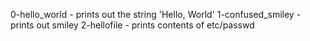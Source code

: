 0-hello_world - prints out the string 'Hello, World'
1-confused_smiley - prints out smiley
2-hellofile - prints contents of etc/passwd
